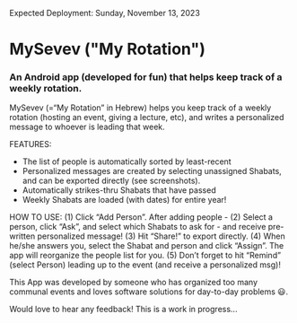    Expected Deployment: Sunday, November 13, 2023
   
   
# MySevev ("My Rotation")
### An Android app (developed for fun) that helps keep track of a weekly rotation.
   
      
       
MySevev (=“My Rotation” in Hebrew) helps you keep track of a weekly rotation (hosting an event, giving a lecture, etc), and writes a personalized message to whoever is leading that week.
   
FEATURES:
- The list of people is automatically sorted by least-recent
- Personalized messages are created by selecting unassigned 
   Shabats, and can be exported directly (see screenshots).
- Automatically strikes-thru Shabats that have passed
- Weekly Shabats are loaded (with dates) for entire year!
   
HOW TO USE:
(1) Click “Add Person”. After adding people -
(2) Select a person, click “Ask”, and select which Shabats to ask for - and receive pre-written personalized message!
(3) Hit “Share!” to export directly.
(4) When he/she answers you, select the Shabat and person and click “Assign”. The app will reorganize the people list for you.
(5) Don’t forget to hit “Remind” (select Person) leading up to the event (and receive a personalized msg)!
    
    
This App was developed by someone who has organized too many communal events and loves software solutions for day-to-day problems 😃.
   
Would love to hear any feedback! This is a work in progress...

   
